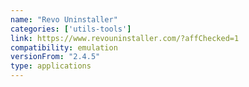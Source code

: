 ```yaml
---
name: "Revo Uninstaller"
categories: ['utils-tools']
link: https://www.revouninstaller.com/?affChecked=1
compatibility: emulation
versionFrom: "2.4.5"
type: applications
---
```


